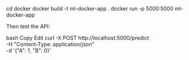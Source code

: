 cd docker
docker build -t ml-docker-app .
docker run -p 5000:5000 ml-docker-app

Then test the API:

bash
Copy
Edit
curl -X POST http://localhost:5000/predict \
     -H "Content-Type: application/json" \
     -d '{"A": 1, "B": 0}'

